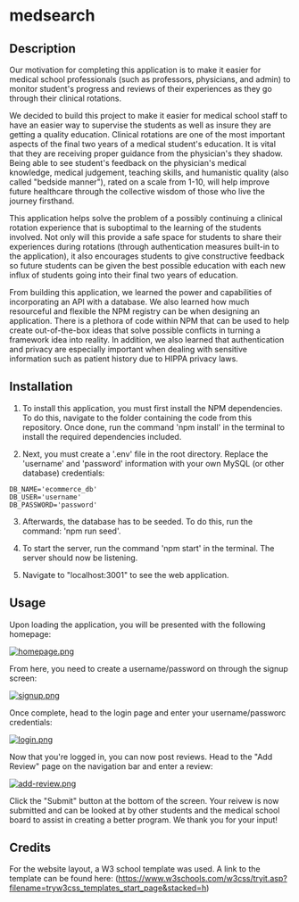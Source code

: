 # medsearch

## Description

Our motivation for completing this application is to make it easier for medical school professionals (such as professors, physicians, and admin) to monitor student's progress and reviews of their experiences as they go through their clinical rotations.

We decided to build this project to make it easier for medical school staff to have an easier way to supervise the students as well as insure they are getting a quality education. Clinical rotations are one of the most important aspects of the final two years of a medical student's education. It is vital that they are receiving proper guidance from the physician's they shadow. Being able to see student's feedback on the physician's medical knowledge, medical judgement, teaching skills, and humanistic quality (also called "bedside manner"), rated on a scale from 1-10, will help improve future healthcare through the collective wisdom of those who live the journey firsthand.

This application helps solve the problem of a possibly continuing a clinical rotation experience that is suboptimal to the learning of the students involved. Not only will this provide a safe space for students to share their experiences during rotations (through authentication measures built-in to the application), it also encourages students to give constructive feedback so future students can be given the best possible education with each new influx of students going into their final two years of education.

From building this application, we learned the power and capabilities of incorporating an API with a database. We also learned how much resourceful and flexible the NPM registry can be when designing an application. There is a plethora of code within NPM that can be used to help create out-of-the-box ideas that solve possible conflicts in turning a framework idea into reality. In addition, we also learned that authentication and privacy are especially important when dealing with sensitive information such as patient history due to HIPPA privacy laws.

## Installation

1. To install this application, you must first install the NPM dependencies. To do this, navigate to the folder containing the code from this repository. Once done, run the command 'npm install' in the terminal to install the required dependencies included.

2. Next, you must create a '.env' file in the root directory. Replace the 'username' and 'password' information with your own MySQL (or other database) credentials:

```env
DB_NAME='ecommerce_db'
DB_USER='username'
DB_PASSWORD='password'
```

3. Afterwards, the database has to be seeded. To do this, run the command: 'npm run seed'.

4. To start the server, run the command 'npm start' in the terminal. The server should now be listening.

5. Navigate to "localhost:3001" to see the web application.

## Usage

Upon loading the application, you will be presented with the following homepage:

[![homepage.png](https://i.postimg.cc/Sxgybv44/homepage.png)](https://postimg.cc/cv8qQT6k)

From here, you need to create a username/password on through the signup screen:

[![signup.png](https://i.postimg.cc/vmpwQRSJ/signup.png)](https://postimg.cc/KKrHNWbf)

Once complete, head to the login page and enter your username/passworc credentials:

[![login.png](https://i.postimg.cc/rpvGggKG/login.png)](https://postimg.cc/R3LnZ71q)

Now that you're logged in, you can now post reviews. Head to the "Add Review" page on the navigation bar and enter a review:

[![add-review.png](https://i.postimg.cc/659rH85P/add-review.png)](https://postimg.cc/grTLjkhy)

Click the "Submit" button at the bottom of the screen. Your reivew is now submitted and can be looked at by other students and the medical school board to assist in creating a better program. We thank you for your input!

## Credits

For the website layout, a W3 school template was used. A link to the template can be found here: (https://www.w3schools.com/w3css/tryit.asp?filename=tryw3css_templates_start_page&stacked=h)